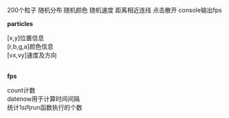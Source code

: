 200个粒子 随机分布 随机颜色 随机速度 距离相近连线 点击散开 console输出fps<br>
<p><strong>particles</strong></p>
  [x,y]位置信息<br>
  [r,b,g,a]颜色信息<br>
  [vx,vy]速度及方向<br>
  <br>
<p><strong>fps</strong></p>
  count计数<br>
  datenow用于计算时间间隔<br>
  统计1s内run函数执行的个数<br>
